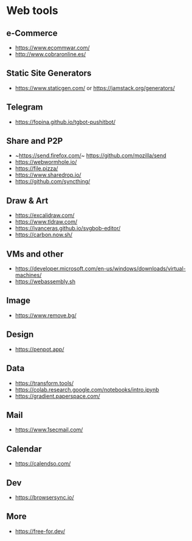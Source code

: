
Web tools
==============


e-Commerce
-----------
* https://www.ecommwar.com/
* http://www.cobraronline.es/


Static Site Generators
------
* https://www.staticgen.com/ or https://jamstack.org/generators/


Telegram
-----
* https://fopina.github.io/tgbot-pushitbot/


Share and P2P
-----
* ~https://send.firefox.com/~ https://github.com/mozilla/send
* https://webwormhole.io/
* https://file.pizza/
* https://www.sharedrop.io/
* https://github.com/syncthing/

Draw & Art
------
* https://excalidraw.com/
* https://www.tldraw.com/
* https://ivanceras.github.io/svgbob-editor/
* https://carbon.now.sh/


VMs and other
----
* https://developer.microsoft.com/en-us/windows/downloads/virtual-machines/
* https://webassembly.sh

Image
----
* https://www.remove.bg/

Design
----
* https://penpot.app/

Data
----
* https://transform.tools/
* https://colab.research.google.com/notebooks/intro.ipynb
* https://gradient.paperspace.com/

Mail
----
* https://www.1secmail.com/

Calendar
--------
* https://calendso.com/

Dev
----
* https://browsersync.io/

More
-------
* https://free-for.dev/


